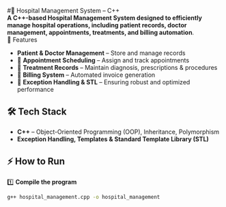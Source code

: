 #🏥 Hospital Management System – C++  
**A C++-based Hospital Management System designed to efficiently manage hospital operations, including patient records, doctor management, appointments, treatments, and billing automation**.  
 🚀 Features  
-  **Patient & Doctor Management** – Store and manage records  
- 📌 **Appointment Scheduling** – Assign and track appointments  
- 📌 **Treatment Records** – Maintain diagnosis, prescriptions & procedures  
- 📌 **Billing System** – Automated invoice generation  
- 📌 **Exception Handling & STL** – Ensuring robust and optimized performance  

## 🛠️ Tech Stack  
- **C++** – Object-Oriented Programming (OOP), Inheritance, Polymorphism  
- **Exception Handling, Templates & Standard Template Library (STL)**  

## ⚡ How to Run  
1️⃣ **Compile the program**  
   ```bash
   g++ hospital_management.cpp -o hospital_management
